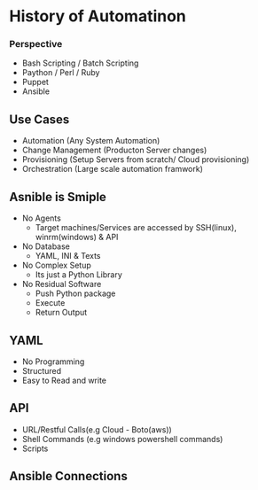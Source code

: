# History of Automatinon
### Perspective
- Bash Scripting / Batch Scripting
- Paython / Perl / Ruby
- Puppet
- Ansible

## Use Cases
- Automation (Any System Automation)
- Change Management (Producton Server changes)
- Provisioning (Setup Servers from scratch/ Cloud provisioning)
- Orchestration (Large scale automation framwork)
  
## Asnible is Smiple
- No Agents
  - Target machines/Services are accessed by SSH(linux), winrm(windows) & API
- No Database
  - YAML, INI & Texts
- No Complex Setup
  - Its just a Python Library
- No Residual Software
  - Push Python package
  - Execute
  - Return Output
## YAML
  - No Programming
  - Structured
  - Easy to Read and write
## API
  - URL/Restful Calls(e.g Cloud - Boto(aws))
  - Shell Commands (e.g windows powershell commands)
  - Scripts
## Ansible Connections